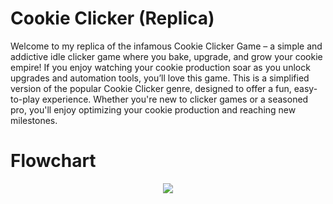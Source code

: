 # Cookie Clicker (Replica)

Welcome to my replica of the infamous Cookie Clicker Game – a simple and addictive idle clicker game where you bake, upgrade, and grow your cookie empire! If you enjoy watching your cookie production soar as you unlock upgrades and automation tools, you’ll love this game. This is a simplified version of the popular Cookie Clicker genre, designed to offer a fun, easy-to-play experience. Whether you're new to clicker games or a seasoned pro, you'll enjoy optimizing your cookie production and reaching new milestones.

# Flowchart

<p align="center">
 
 <img src="https://private-user-images.githubusercontent.com/139658164/396203798-475914c3-831d-402f-877b-48feb0ac88e0.png?jwt=eyJhbGciOiJIUzI1NiIsInR5cCI6IkpXVCJ9.eyJpc3MiOiJnaXRodWIuY29tIiwiYXVkIjoicmF3LmdpdGh1YnVzZXJjb250ZW50LmNvbSIsImtleSI6ImtleTUiLCJleHAiOjE3MzQzNzAzMTQsIm5iZiI6MTczNDM3MDAxNCwicGF0aCI6Ii8xMzk2NTgxNjQvMzk2MjAzNzk4LTQ3NTkxNGMzLTgzMWQtNDAyZi04NzdiLTQ4ZmViMGFjODhlMC5wbmc_WC1BbXotQWxnb3JpdGhtPUFXUzQtSE1BQy1TSEEyNTYmWC1BbXotQ3JlZGVudGlhbD1BS0lBVkNPRFlMU0E1M1BRSzRaQSUyRjIwMjQxMjE2JTJGdXMtZWFzdC0xJTJGczMlMkZhd3M0X3JlcXVlc3QmWC1BbXotRGF0ZT0yMDI0MTIxNlQxNzI2NTRaJlgtQW16LUV4cGlyZXM9MzAwJlgtQW16LVNpZ25hdHVyZT0xNDUyNjg0NGUwMjljZGU4ZDc1YTUyYTllNThmNmFhZDg3YzY3NGFlZWE5MWNmMWE3OWQzYWQyMzBjMGI4YjRjJlgtQW16LVNpZ25lZEhlYWRlcnM9aG9zdCJ9.7qo4MRXH2Okt_4GXEWoZ9RplIe1PkvTJIGkrem9BoRw">
</p>


